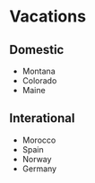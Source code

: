 # Vacations

## Domestic
- Montana
- Colorado
- Maine


## Interational
- Morocco
- Spain
- Norway
- Germany
